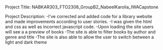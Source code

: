 Project Title: NABKAR303_FTO2308_GroupB2_NabeelKarolia_IWACapstone

Project Description:
-I've corrected and added code for a library website and made improvements according to user stories.
-I was given the html and css as well as incorrect javascript code.
-Upon loading the site users will see a a preview of books
-The site is able to filter books by author and genre and title
-The site is also able to allow the user to switch between a light and dark theme
